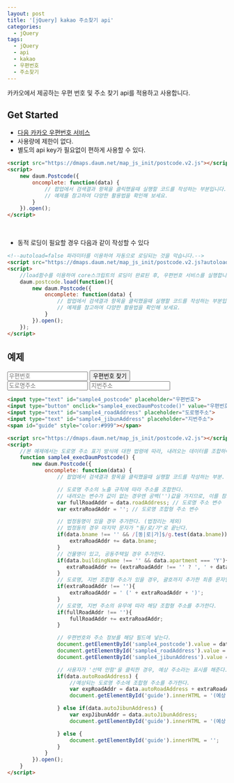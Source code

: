 ```yaml
---
layout: post
title: '[jQuery] kakao 주소찾기 api'
categories:
  - jQuery
tags:
  - jQuery
  - api
  - kakao
  - 우편번호
  - 주소찾기
---
```


카카오에서 제공하는 우편 번호 및 주소 찾기 api를 적용하고 사용합니다.

## Get Started

- [다음 카카오 우편번호 서비스](http://postcode.map.daum.net/guide)
- 사용량에 제한이 없다.
- 별도의 api key가 필요없이 편하게 사용할 수 있다.


```html
<script src="https://dmaps.daum.net/map_js_init/postcode.v2.js"></script>
<script>
    new daum.Postcode({
        oncomplete: function(data) {
            // 팝업에서 검색결과 항목을 클릭했을때 실행할 코드를 작성하는 부분입니다.
            // 예제를 참고하여 다양한 활용법을 확인해 보세요.
        }
    }).open();
</script>
```

<br>

- 동적 로딩이 필요할 경우 다음과 같이 작성할 수 있다

```html
<!--autoload=false 파라미터를 이용하여 자동으로 로딩되는 것을 막습니다.-->
<script src="https://dmaps.daum.net/map_js_init/postcode.v2.js?autoload=false"></script>
<script>
    //load함수를 이용하여 core스크립트의 로딩이 완료된 후, 우편번호 서비스를 실행합니다.
    daum.postcode.load(function(){
        new daum.Postcode({
            oncomplete: function(data) {
                // 팝업에서 검색결과 항목을 클릭했을때 실행할 코드를 작성하는 부분입니다.
                // 예제를 참고하여 다양한 활용법을 확인해 보세요.
            }
        }).open();
    });
</script>
```


## 예제


<div class="example">
<input type="text" id="sample4_postcode" placeholder="우편번호">
<input type="button" onclick="sample4_execDaumPostcode()" value="우편번호 찾기"><br>
<input type="text" id="sample4_roadAddress" placeholder="도로명주소">
<input type="text" id="sample4_jibunAddress" placeholder="지번주소">
<span id="guide" style="color:#999"></span>

<script src="https://dmaps.daum.net/map_js_init/postcode.v2.js"></script>
<script>
    //본 예제에서는 도로명 주소 표기 방식에 대한 법령에 따라, 내려오는 데이터를 조합하여 올바른 주소를 구성하는 방법을 설명합니다.
    function sample4_execDaumPostcode() {
        new daum.Postcode({
            oncomplete: function(data) {
                // 팝업에서 검색결과 항목을 클릭했을때 실행할 코드를 작성하는 부분.

                // 도로명 주소의 노출 규칙에 따라 주소를 조합한다.
                // 내려오는 변수가 값이 없는 경우엔 공백('')값을 가지므로, 이를 참고하여 분기 한다.
                var fullRoadAddr = data.roadAddress; // 도로명 주소 변수
                var extraRoadAddr = ''; // 도로명 조합형 주소 변수

                // 법정동명이 있을 경우 추가한다. (법정리는 제외)
                // 법정동의 경우 마지막 문자가 "동/로/가"로 끝난다.
                if(data.bname !== '' && /[동|로|가]$/g.test(data.bname)){
                    extraRoadAddr += data.bname;
                }
                // 건물명이 있고, 공동주택일 경우 추가한다.
                if(data.buildingName !== '' && data.apartment === 'Y'){
                   extraRoadAddr += (extraRoadAddr !== '' ? ', ' + data.buildingName : data.buildingName);
                }
                // 도로명, 지번 조합형 주소가 있을 경우, 괄호까지 추가한 최종 문자열을 만든다.
                if(extraRoadAddr !== ''){
                    extraRoadAddr = ' (' + extraRoadAddr + ')';
                }
                // 도로명, 지번 주소의 유무에 따라 해당 조합형 주소를 추가한다.
                if(fullRoadAddr !== ''){
                    fullRoadAddr += extraRoadAddr;
                }

                // 우편번호와 주소 정보를 해당 필드에 넣는다.
                document.getElementById('sample4_postcode').value = data.zonecode; //5자리 새우편번호 사용
                document.getElementById('sample4_roadAddress').value = fullRoadAddr;
                document.getElementById('sample4_jibunAddress').value = data.jibunAddress;

                // 사용자가 '선택 안함'을 클릭한 경우, 예상 주소라는 표시를 해준다.
                if(data.autoRoadAddress) {
                    //예상되는 도로명 주소에 조합형 주소를 추가한다.
                    var expRoadAddr = data.autoRoadAddress + extraRoadAddr;
                    document.getElementById('guide').innerHTML = '(예상 도로명 주소 : ' + expRoadAddr + ')';

                } else if(data.autoJibunAddress) {
                    var expJibunAddr = data.autoJibunAddress;
                    document.getElementById('guide').innerHTML = '(예상 지번 주소 : ' + expJibunAddr + ')';

                } else {
                    document.getElementById('guide').innerHTML = '';
                }
            }
        }).open();
    }
</script>

</div>


```html
<input type="text" id="sample4_postcode" placeholder="우편번호">
<input type="button" onclick="sample4_execDaumPostcode()" value="우편번호 찾기"><br>
<input type="text" id="sample4_roadAddress" placeholder="도로명주소">
<input type="text" id="sample4_jibunAddress" placeholder="지번주소">
<span id="guide" style="color:#999"></span>

<script src="https://dmaps.daum.net/map_js_init/postcode.v2.js"></script>
<script>
    //본 예제에서는 도로명 주소 표기 방식에 대한 법령에 따라, 내려오는 데이터를 조합하여 올바른 주소를 구성하는 방법을 설명합니다.
    function sample4_execDaumPostcode() {
        new daum.Postcode({
            oncomplete: function(data) {
                // 팝업에서 검색결과 항목을 클릭했을때 실행할 코드를 작성하는 부분.

                // 도로명 주소의 노출 규칙에 따라 주소를 조합한다.
                // 내려오는 변수가 값이 없는 경우엔 공백('')값을 가지므로, 이를 참고하여 분기 한다.
                var fullRoadAddr = data.roadAddress; // 도로명 주소 변수
                var extraRoadAddr = ''; // 도로명 조합형 주소 변수

                // 법정동명이 있을 경우 추가한다. (법정리는 제외)
                // 법정동의 경우 마지막 문자가 "동/로/가"로 끝난다.
                if(data.bname !== '' && /[동|로|가]$/g.test(data.bname)){
                    extraRoadAddr += data.bname;
                }
                // 건물명이 있고, 공동주택일 경우 추가한다.
                if(data.buildingName !== '' && data.apartment === 'Y'){
                   extraRoadAddr += (extraRoadAddr !== '' ? ', ' + data.buildingName : data.buildingName);
                }
                // 도로명, 지번 조합형 주소가 있을 경우, 괄호까지 추가한 최종 문자열을 만든다.
                if(extraRoadAddr !== ''){
                    extraRoadAddr = ' (' + extraRoadAddr + ')';
                }
                // 도로명, 지번 주소의 유무에 따라 해당 조합형 주소를 추가한다.
                if(fullRoadAddr !== ''){
                    fullRoadAddr += extraRoadAddr;
                }

                // 우편번호와 주소 정보를 해당 필드에 넣는다.
                document.getElementById('sample4_postcode').value = data.zonecode; //5자리 새우편번호 사용
                document.getElementById('sample4_roadAddress').value = fullRoadAddr;
                document.getElementById('sample4_jibunAddress').value = data.jibunAddress;

                // 사용자가 '선택 안함'을 클릭한 경우, 예상 주소라는 표시를 해준다.
                if(data.autoRoadAddress) {
                    //예상되는 도로명 주소에 조합형 주소를 추가한다.
                    var expRoadAddr = data.autoRoadAddress + extraRoadAddr;
                    document.getElementById('guide').innerHTML = '(예상 도로명 주소 : ' + expRoadAddr + ')';

                } else if(data.autoJibunAddress) {
                    var expJibunAddr = data.autoJibunAddress;
                    document.getElementById('guide').innerHTML = '(예상 지번 주소 : ' + expJibunAddr + ')';

                } else {
                    document.getElementById('guide').innerHTML = '';
                }
            }
        }).open();
    }
</script>
```
